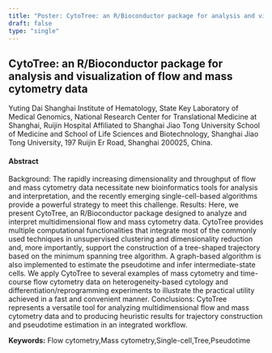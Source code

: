 ```yaml
---
title: "Poster: CytoTree: an R/Bioconductor package for analysis and visualization of flow and mass cytometry data"
draft: false
type: "single"
---
```


## CytoTree: an R/Bioconductor package for analysis and visualization of flow and mass cytometry data
Yuting Dai
Shanghai Institute of Hematology, State Key Laboratory of Medical Genomics, National Research Center for Translational Medicine at Shanghai, Ruijin Hospital Affiliated to Shanghai Jiao Tong University School of Medicine and School of Life Sciences and Biotechnology, Shanghai Jiao Tong University, 197 Ruijin Er Road, Shanghai 200025, China.
#### Abstract

Background: The rapidly increasing dimensionality and throughput of flow and mass cytometry data necessitate new bioinformatics tools for analysis and interpretation, and the recently emerging single-cell-based algorithms provide a powerful strategy to meet this challenge.
Results: Here, we present CytoTree, an R/Bioconductor package designed to analyze and interpret multidimensional flow and mass cytometry data. CytoTree provides multiple computational functionalities that integrate most of the commonly used techniques in unsupervised clustering and dimensionality reduction and, more importantly, support the construction of a tree-shaped trajectory based on the minimum spanning tree algorithm. A graph-based algorithm is also implemented to estimate the pseudotime and infer intermediate-state cells. We apply CytoTree to several examples of mass cytometry and time-course flow cytometry data on heterogeneity-based cytology and differentiation/reprogramming experiments to illustrate the practical utility achieved in a fast and convenient manner.
Conclusions: CytoTree represents a versatile tool for analyzing multidimensional flow and mass cytometry data and to producing heuristic results for trajectory construction and pseudotime estimation in an integrated workflow.


**Keywords:** Flow cytometry,Mass cytometry,Single-cell,Tree,Pseudotime
